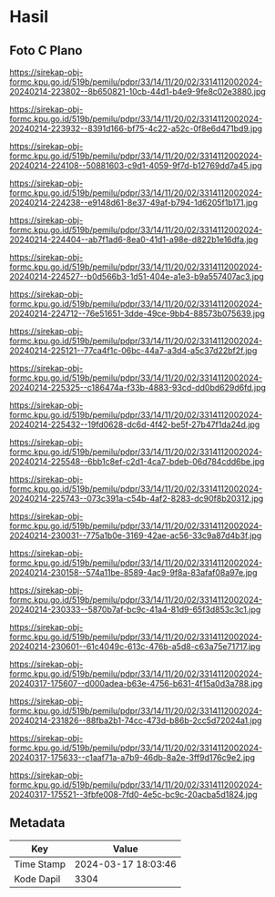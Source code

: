 # Hasil

## Foto C Plano

https://sirekap-obj-formc.kpu.go.id/519b/pemilu/pdpr/33/14/11/20/02/3314112002024-20240214-223802--8b650821-10cb-44d1-b4e9-9fe8c02e3880.jpg

https://sirekap-obj-formc.kpu.go.id/519b/pemilu/pdpr/33/14/11/20/02/3314112002024-20240214-223932--8391d166-bf75-4c22-a52c-0f8e6d471bd9.jpg

https://sirekap-obj-formc.kpu.go.id/519b/pemilu/pdpr/33/14/11/20/02/3314112002024-20240214-224108--50881603-c9d1-4059-9f7d-b12769dd7a45.jpg

https://sirekap-obj-formc.kpu.go.id/519b/pemilu/pdpr/33/14/11/20/02/3314112002024-20240214-224238--e9148d61-8e37-49af-b794-1d6205f1b171.jpg

https://sirekap-obj-formc.kpu.go.id/519b/pemilu/pdpr/33/14/11/20/02/3314112002024-20240214-224404--ab7f1ad6-8ea0-41d1-a98e-d822b1e16dfa.jpg

https://sirekap-obj-formc.kpu.go.id/519b/pemilu/pdpr/33/14/11/20/02/3314112002024-20240214-224527--b0d566b3-1d51-404e-a1e3-b9a557407ac3.jpg

https://sirekap-obj-formc.kpu.go.id/519b/pemilu/pdpr/33/14/11/20/02/3314112002024-20240214-224712--76e51651-3dde-49ce-9bb4-88573b075639.jpg

https://sirekap-obj-formc.kpu.go.id/519b/pemilu/pdpr/33/14/11/20/02/3314112002024-20240214-225121--77ca4f1c-06bc-44a7-a3d4-a5c37d22bf2f.jpg

https://sirekap-obj-formc.kpu.go.id/519b/pemilu/pdpr/33/14/11/20/02/3314112002024-20240214-225325--c186474a-f33b-4883-93cd-dd0bd629d6fd.jpg

https://sirekap-obj-formc.kpu.go.id/519b/pemilu/pdpr/33/14/11/20/02/3314112002024-20240214-225432--19fd0628-dc6d-4f42-be5f-27b47f1da24d.jpg

https://sirekap-obj-formc.kpu.go.id/519b/pemilu/pdpr/33/14/11/20/02/3314112002024-20240214-225548--6bb1c8ef-c2d1-4ca7-bdeb-06d784cdd6be.jpg

https://sirekap-obj-formc.kpu.go.id/519b/pemilu/pdpr/33/14/11/20/02/3314112002024-20240214-225743--073c391a-c54b-4af2-8283-dc90f8b20312.jpg

https://sirekap-obj-formc.kpu.go.id/519b/pemilu/pdpr/33/14/11/20/02/3314112002024-20240214-230031--775a1b0e-3169-42ae-ac56-33c9a87d4b3f.jpg

https://sirekap-obj-formc.kpu.go.id/519b/pemilu/pdpr/33/14/11/20/02/3314112002024-20240214-230158--574a11be-8589-4ac9-9f8a-83afaf08a97e.jpg

https://sirekap-obj-formc.kpu.go.id/519b/pemilu/pdpr/33/14/11/20/02/3314112002024-20240214-230333--5870b7af-bc9c-41a4-81d9-65f3d853c3c1.jpg

https://sirekap-obj-formc.kpu.go.id/519b/pemilu/pdpr/33/14/11/20/02/3314112002024-20240214-230601--61c4049c-613c-476b-a5d8-c63a75e71717.jpg

https://sirekap-obj-formc.kpu.go.id/519b/pemilu/pdpr/33/14/11/20/02/3314112002024-20240317-175607--d000adea-b63e-4756-b631-4f15a0d3a788.jpg

https://sirekap-obj-formc.kpu.go.id/519b/pemilu/pdpr/33/14/11/20/02/3314112002024-20240214-231826--88fba2b1-74cc-473d-b86b-2cc5d72024a1.jpg

https://sirekap-obj-formc.kpu.go.id/519b/pemilu/pdpr/33/14/11/20/02/3314112002024-20240317-175633--c1aaf71a-a7b9-46db-8a2e-3ff9d176c9e2.jpg

https://sirekap-obj-formc.kpu.go.id/519b/pemilu/pdpr/33/14/11/20/02/3314112002024-20240317-175521--3fbfe008-7fd0-4e5c-bc9c-20acba5d1824.jpg


## Metadata

| Key        | Value               |
| ---------- | ------------------- |
| Time Stamp | 2024-03-17 18:03:46 |
| Kode Dapil | 3304                |



